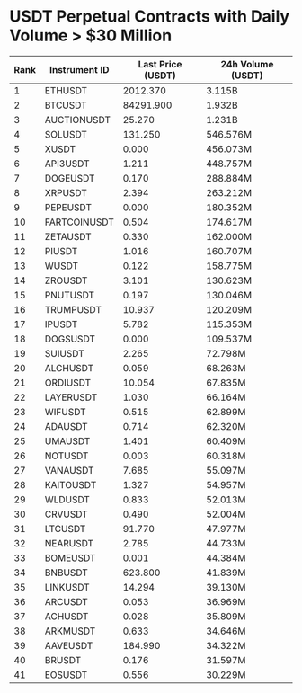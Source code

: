 # USDT Perpetual Contracts with Daily Volume > $30 Million

| Rank | Instrument ID | Last Price (USDT) | 24h Volume (USDT) |
|------|---------------|-------------------|-------------------|
| 1 | ETHUSDT | 2012.370 | 3.115B |
| 2 | BTCUSDT | 84291.900 | 1.932B |
| 3 | AUCTIONUSDT | 25.270 | 1.231B |
| 4 | SOLUSDT | 131.250 | 546.576M |
| 5 | XUSDT | 0.000 | 456.073M |
| 6 | API3USDT | 1.211 | 448.757M |
| 7 | DOGEUSDT | 0.170 | 288.884M |
| 8 | XRPUSDT | 2.394 | 263.212M |
| 9 | PEPEUSDT | 0.000 | 180.352M |
| 10 | FARTCOINUSDT | 0.504 | 174.617M |
| 11 | ZETAUSDT | 0.330 | 162.000M |
| 12 | PIUSDT | 1.016 | 160.707M |
| 13 | WUSDT | 0.122 | 158.775M |
| 14 | ZROUSDT | 3.101 | 130.623M |
| 15 | PNUTUSDT | 0.197 | 130.046M |
| 16 | TRUMPUSDT | 10.937 | 120.209M |
| 17 | IPUSDT | 5.782 | 115.353M |
| 18 | DOGSUSDT | 0.000 | 109.537M |
| 19 | SUIUSDT | 2.265 | 72.798M |
| 20 | ALCHUSDT | 0.059 | 68.263M |
| 21 | ORDIUSDT | 10.054 | 67.835M |
| 22 | LAYERUSDT | 1.030 | 66.164M |
| 23 | WIFUSDT | 0.515 | 62.899M |
| 24 | ADAUSDT | 0.714 | 62.320M |
| 25 | UMAUSDT | 1.401 | 60.409M |
| 26 | NOTUSDT | 0.003 | 60.318M |
| 27 | VANAUSDT | 7.685 | 55.097M |
| 28 | KAITOUSDT | 1.327 | 54.957M |
| 29 | WLDUSDT | 0.833 | 52.013M |
| 30 | CRVUSDT | 0.490 | 52.004M |
| 31 | LTCUSDT | 91.770 | 47.977M |
| 32 | NEARUSDT | 2.785 | 44.733M |
| 33 | BOMEUSDT | 0.001 | 44.384M |
| 34 | BNBUSDT | 623.800 | 41.839M |
| 35 | LINKUSDT | 14.294 | 39.130M |
| 36 | ARCUSDT | 0.053 | 36.969M |
| 37 | ACHUSDT | 0.028 | 35.809M |
| 38 | ARKMUSDT | 0.633 | 34.646M |
| 39 | AAVEUSDT | 184.990 | 34.322M |
| 40 | BRUSDT | 0.176 | 31.597M |
| 41 | EOSUSDT | 0.556 | 30.229M |
